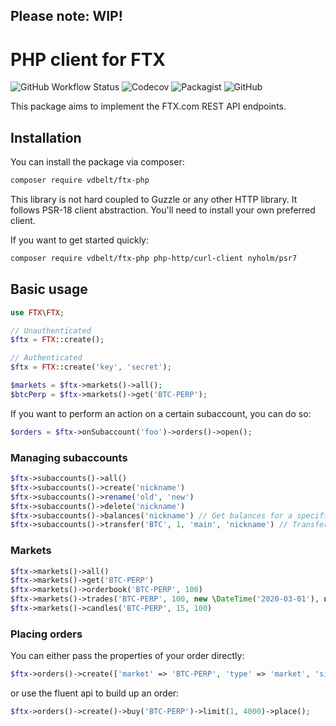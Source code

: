 ## Please note: WIP!
# PHP client for FTX
![GitHub Workflow Status](https://img.shields.io/github/workflow/status/vdbelt/ftx-php/PHP%20Composer)
![Codecov](https://img.shields.io/codecov/c/github/vdbelt/ftx-php)
![Packagist](https://img.shields.io/packagist/dt/vdbelt/ftx-php)
![GitHub](https://img.shields.io/github/license/vdbelt/ftx-php)

This package aims to implement the FTX.com REST API endpoints.

## Installation
You can install the package via composer:
```bash
composer require vdbelt/ftx-php
```

This library is not hard coupled to Guzzle or any other HTTP library. It follows PSR-18 client abstraction. You'll need to install your own preferred client.

If you want to get started quickly:
```bash
composer require vdbelt/ftx-php php-http/curl-client nyholm/psr7
```

## Basic usage
```php
use FTX\FTX;

// Unauthenticated
$ftx = FTX::create();

// Authenticated
$ftx = FTX::create('key', 'secret');

$markets = $ftx->markets()->all();
$btcPerp = $ftx->markets()->get('BTC-PERP');
```

If you want to perform an action on a certain subaccount, you can do so:
```php
$orders = $ftx->onSubaccount('foo')->orders()->open();
```

### Managing subaccounts
```php
$ftx->subaccounts()->all()
$ftx->subaccounts()->create('nickname')
$ftx->subaccounts()->rename('old', 'new')
$ftx->subaccounts()->delete('nickname')
$ftx->subaccounts()->balances('nickname') // Get balances for a specific subaccount
$ftx->subaccounts()->transfer('BTC', 1, 'main', 'nickname') // Transfer funds between subaccounts
```

### Markets
```php
$ftx->markets()->all()
$ftx->markets()->get('BTC-PERP')
$ftx->markets()->orderbook('BTC-PERP', 100)
$ftx->markets()->trades('BTC-PERP', 100, new \DateTime('2020-03-01'), new \DateTime('2020-03-01 06:00:00'))
$ftx->markets()->candles('BTC-PERP', 15, 100)
```

### Placing orders
You can either pass the properties of your order directly:
```php
$ftx->orders()->create(['market' => 'BTC-PERP', 'type' => 'market', 'size' => 1])->place();
```

or use the fluent api to build up an order:
```php
$ftx->orders()->create()->buy('BTC-PERP')->limit(1, 4000)->place();
```